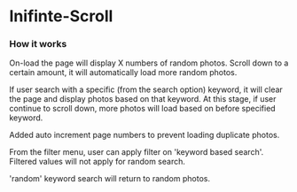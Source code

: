 # Inifinte-Scroll

### How it works
On-load the page will display X numbers of random photos. Scroll down to a certain amount, it will automatically load more random photos.

If user search with a specific (from the search option) keyword, it will clear the page and display photos based on that keyword. At this stage, if user continue to scroll down, more photos will load based on before specified keyword.

Added auto increment page numbers to prevent loading duplicate photos.

From the filter menu, user can apply filter on 'keyword based search'. Filtered values will not apply for random search.

'random' keyword search will return to random photos.

